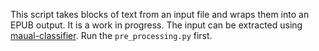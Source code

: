 This script takes blocks of text from an input file and wraps them into an EPUB output. It is a work in progress. The input can be extracted using [maual-classifier](https://github.com/Taylor-eOS/manual-classifier). Run the `pre_processing.py` first.
